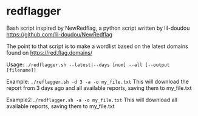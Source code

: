 # redflagger
Bash script inspired by NewRedflag, a python script written by lil-doudou
https://github.com/lil-doudou/NewRedflag

The point to that script is to make a wordlist based on the latest domains found on https://red.flag.domains/

Usage: ```./redflagger.sh --latest|--days [num] --all [--output [filename]]```

Example: ```./reflagger.sh -d 3 -a -o my_file.txt``` 
This will download the report from 3 days ago and all available reports, saving them to my_file.txt

Example2:```./redflagger.sh -a -o my_file.txt``` 
This will download all available reports, saving them to my_file.txt
